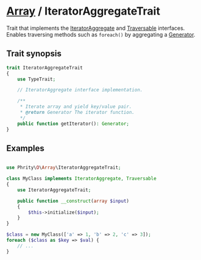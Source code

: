 # [Array](../Array.md) / IteratorAggregateTrait

Trait that implements the [IteratorAggregate](https://www.php.net/manual/en/class.iteratoraggregate) and
[Traversable](https://www.php.net/manual/en/class.traversable.php) interfaces.
Enables traversing methods such as `foreach()` by aggregating a [Generator](https://www.php.net/manual/en/class.generator).

## Trait synopsis

```php
trait IteratorAggregateTrait
{
    use TypeTrait;

    // IteratorAggregate interface implementation.

    /**
     * Iterate array and yield key/value pair.
     * @return Generator The iterator function.
     */
    public function getIterator(): Generator;
}
```

## Examples

```php

use Phrity\O\Array\IteratorAggregateTrait;

class MyClass implements IteratorAggregate, Traversable
{
    use IteratorAggregateTrait;

    public function __construct(array $input)
    {
        $this->initialize($input);
    }
}

$class = new MyClass(['a' => 1, 'b' => 2, 'c' => 3]);
foreach ($class as $key => $val) {
    // ...
}
```
